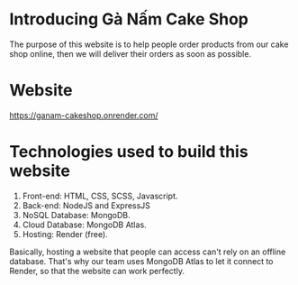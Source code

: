 # Introducing Gà Nấm Cake Shop
The purpose of this website is to help people order products from our cake shop online, then we will deliver their orders as soon as possible.

# Website
https://ganam-cakeshop.onrender.com/

# Technologies used to build this website
1. Front-end: HTML, CSS, SCSS, Javascript.
2. Back-end: NodeJS and ExpressJS
3. NoSQL Database: MongoDB.
4. Cloud Database: MongoDB Atlas.
5. Hosting: Render (free).

Basically, hosting a website that people can access can't rely on an offline database. That's why our team uses MongoDB Atlas to let it connect to Render, so that the website can work perfectly.
